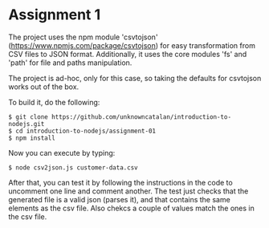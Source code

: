 # Assignment 1

The project uses the npm module 'csvtojson' (https://www.npmjs.com/package/csvtojson) for easy transformation from CSV files to JSON format. Additionally, it uses the core modules 'fs' and 'path' for file and paths manipulation.

The project is ad-hoc, only for this case, so taking the defaults for csvtojson works out of the box.

To build it, do the following:

```
$ git clone https://github.com/unknowncatalan/introduction-to-nodejs.git
$ cd introduction-to-nodejs/assignment-01
$ npm install
```
Now you can execute by typing:

```
$ node csv2json.js customer-data.csv
```
After that, you can test it by following the instructions in the code to uncomment one line and comment another. The test just checks that the generated file is a valid json (parses it), and that contains the same elements as the csv file. Also chekcs a couple of values match the ones in the csv file.




